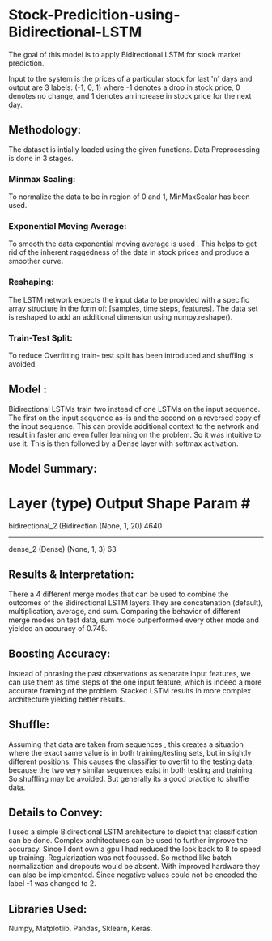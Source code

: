 # Stock-Predicition-using-Bidirectional-LSTM
The goal of this model is to apply Bidirectional LSTM for stock market prediction. 

Input to the system is the prices of a particular stock for last 'n' days and output are 3 labels: (-1, 0, 1) where -1 denotes a drop in stock price, 0 denotes no change, and 1 denotes an increase in stock price for the next day.

## Methodology: 
The dataset is intially loaded using the given functions. Data Preprocessing is done
in 3 stages. 
### Minmax Scaling:
To normalize the data to be in region of 0 and 1, MinMaxScalar has been used. 
### Exponential Moving Average: 
To smooth the data exponential moving average is used . This helps to get rid of the inherent raggedness of the data in stock prices and produce a
smoother curve. 
### Reshaping: 
The LSTM network expects the input data to be provided with a
specific array structure in the form of: [samples, time steps, features]. The data set is reshaped to
add an additional dimension using numpy.reshape(). 
### Train-Test Split: 
To reduce Overfitting train-
test split has been introduced and shuffling is avoided.

## Model : 
Bidirectional LSTMs train two instead of one LSTMs on the input sequence. The first on
the input sequence as-is and the second on a reversed copy of the input sequence. This can provide
additional context to the network and result in faster and even fuller learning on the problem. So it
was intuitive to use it. This is then followed by a Dense layer with softmax activation.
## Model Summary:
Layer (type)
Output Shape
Param #
=================================================================
bidirectional_2 (Bidirection (None, 1, 20)
4640
_________________________________________________________________
dense_2 (Dense)
(None, 1, 3)
63
## Results & Interpretation: 
There a 4 different merge modes that can be used to combine the
outcomes of the Bidirectional LSTM layers.They are concatenation (default), multiplication,
average, and sum. Comparing the behavior of different merge modes on test data, sum mode
outperformed every other mode and yielded an accuracy of 0.745.

## Boosting Accuracy: 
Instead of phrasing the past observations as separate input features, we can use
them as time steps of the one input feature, which is indeed a more accurate framing of the problem.
Stacked LSTM results in more complex architecture yielding better results.

## Shuffle:
Assuming that data are taken from sequences , this creates a situation where the exact
same value is in both training/testing sets, but in slightly different positions. This causes the
classifier to overfit to the testing data, because the two very similar sequences exist in both testing
and training. So shuffling may be avoided. But generally its a good practice to shuffle data.

## Details to Convey: 
I used a simple Bidirectional LSTM architecture to depict that classification can
be done. Complex architectures can be used to further improve the accuracy. Since I dont own a gpu
I had reduced the look back to 8 to speed up training. Regularization was not focussed. So method
like batch normalization and dropouts would be absent. With improved hardware they can also be
implemented. Since negative values could not be encoded the label -1 was changed to 2.

## Libraries Used: 
Numpy, Matplotlib, Pandas, Sklearn, Keras.
